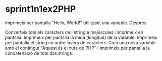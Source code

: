 # sprint1n1ex2PHP
Imprimeix per pantalla "Hello, World!" utilitzant una variable. Després

Converteix tots els caràcters de l'string a majúscules i imprimeix en pantalla.
Imprimeix per pantalla la mida (longitud) de la variable.
Imprimeix per pantalla el string en ordre invers de caràcters.
Crea una nova variable amb el contingut "Aquest és el curs de PHP" i imprimeix per pantalla la concatenació de tots dos strings.
